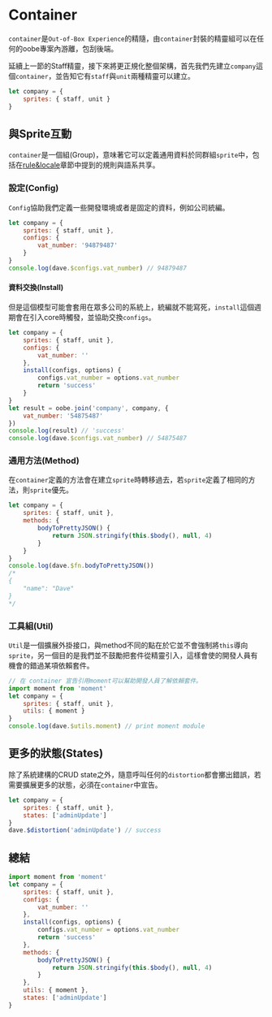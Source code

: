 # Container

`container`是`Out-of-Box Experience`的精隨，由`container`封裝的精靈組可以在任何的oobe專案內游離，包刮後端。

延續上一節的Staff精靈，接下來將更正規化整個架構，首先我們先建立`company`這個`container`，並告知它有`staff`與`unit`兩種精靈可以建立。

```js
let company = {
    sprites: { staff, unit }
}
```

## 與Sprite互動

`container`是一個組(Group)，意味著它可以定義通用資料於同群組`sprite`中，包括在[rule&locale](./rule_and_locale.md)章節中提到的規則與語系共享。

### 設定(Config)

`Config`協助我們定義一些開發環境或者是固定的資料，例如公司統編。

```js
let company = {
    sprites: { staff, unit },
    configs: {
        vat_number: '94879487'
    }
}
console.log(dave.$configs.vat_number) // 94879487
```

#### 資料交換(Install)

但是這個模型可能會套用在眾多公司的系統上，統編就不能寫死，`install`這個週期會在引入core時觸發，並協助交換`configs`。

```js
let company = {
    sprites: { staff, unit },
    configs: {
        vat_number: ''
    },
    install(configs, options) {
        configs.vat_number = options.vat_number
        return 'success'
    }
}
let result = oobe.join('company', company, {
    vat_number: '54875487'
})
console.log(result) // 'success'
console.log(dave.$configs.vat_number) // 54875487
```

### 通用方法(Method)

在`container`定義的方法會在建立`sprite`時轉移過去，若`sprite`定義了相同的方法，則`sprite`優先。

```js
let company = {
    sprites: { staff, unit },
    methods: {
        bodyToPrettyJSON() {
            return JSON.stringify(this.$body(), null, 4)
        }
    }
}
console.log(dave.$fn.bodyToPrettyJSON())
/* 
{
    "name": "Dave"
}
*/
```

### 工具組(Util)

`Util`是一個擴展外掛接口，與method不同的點在於它並不會強制將`this`導向`sprite`，另一個目的是我們並不鼓勵把套件從精靈引入，這樣會使的開發人員有機會的錯過某項依賴套件。

```js
// 在 container 宣告引用moment可以幫助開發人員了解依賴套件。
import moment from 'moment'
let company = {
    sprites: { staff, unit },
    utils: { moment }
}
console.log(dave.$utils.moment) // print moment module
```

## 更多的狀態(States)

除了系統建構的CRUD state之外，隨意呼叫任何的`distortion`都會擲出錯誤，若需要擴展更多的狀態，必須在`container`中宣告。

```js
let company = {
    sprites: { staff, unit },
    states: ['adminUpdate']
}
dave.$distortion('adminUpdate') // success
```

## 總結

```js
import moment from 'moment'
let company = {
    sprites: { staff, unit },
    configs: {
        vat_number: ''
    },
    install(configs, options) {
        configs.vat_number = options.vat_number
        return 'success'
    },
    methods: {
        bodyToPrettyJSON() {
            return JSON.stringify(this.$body(), null, 4)
        }
    },
    utils: { moment },
    states: ['adminUpdate']
}
```